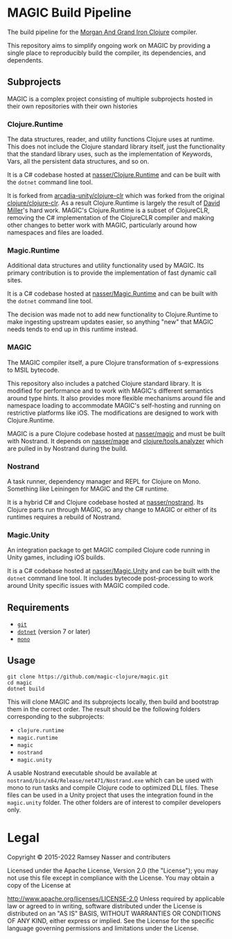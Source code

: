 # MAGIC Build Pipeline
The build pipeline for the [Morgan And Grand Iron Clojure](https://github.com/nasser/magic) compiler.

This repository aims to simplify ongoing work on MAGIC by providing a single place to reproducibly build the compiler, its dependencies, and dependents.

## Subprojects
MAGIC is a complex project consisting of multiple subprojects hosted in their own repositories with their own histories

### Clojure.Runtime
The data structures, reader, and utility functions Clojure uses at runtime. This does not include the Clojure standard library itself, just the functionality that the standard library uses, such as the implementation of Keywords, Vars, all the persistent data structures, and so on.

It is a C# codebase hosted at [nasser/Clojure.Runtime](https://github.com/nasser/Clojure.Runtime) and can be built with the `dotnet` command line tool.

It is forked from [arcadia-unity/clojure-clr](https://github.com/arcadia-unity/clojure-clr) which was forked from the original [clojure/clojure-clr](https://github.com/clojure/clojure-clr). As a result Clojure.Runtime is largely the result of [David Miller](https://github.com/dmiller)'s hard work. MAGIC's Clojure.Runtime is a subset of ClojureCLR, removing the C# implementation of the ClojureCLR compiler and making other changes to better work with MAGIC, particularly around how namespaces and files are loaded.

### Magic.Runtime
Additional data structures and utility functionality used by MAGIC. Its primary contribution is to provide the implementation of fast dynamic call sites.

It is a C# codebase hosted at [nasser/Magic.Runtime](https://github.com/nasser/Magic.Runtime) and can be built with the `dotnet` command line tool.

The decision was made not to add new functionality to Clojure.Runtime to make ingesting upstream updates easier, so anything "new" that MAGIC needs tends to end up in this runtime instead.

### MAGIC
The MAGIC compiler itself, a pure Clojure transformation of s-expressions to MSIL bytecode. 

This repository also includes a patched Clojure standard library. It is modified for performance and to work with MAGIC's different semantics around type hints. It also provides more flexible mechanisms around file and namespace loading to accommodate MAGIC's self-hosting and running on restrictive platforms like iOS. The modifications are designed to work with Clojure.Runtime.

MAGIC is a pure Clojure codebase hosted at [nasser/magic](https://github.com/nasser/magic) and must be built with Nostrand. It depends on [nasser/mage](https://github.com/nasser/mage) and [clojure/tools.analyzer](https://github.com/clojure/tools.analyzer) which are pulled in by Nostrand during the build.

### Nostrand
A task runner, dependency manager and REPL for Clojure on Mono. Something like Leiningen for MAGIC and the C# runtime.

It is a hybrid C# and Clojure codebase hosted at [nasser/nostrand](https://github.com/nasser/nostrand). Its Clojure parts run through MAGIC, so any change to MAGIC or either of its runtimes requires a rebuild of Nostrand.

### Magic.Unity
An integration package to get MAGIC compiled Clojure code running in Unity games, including iOS builds.

It is a C# codebase hosted at [nasser/Magic.Unity](https://github.com/nasser/Magic.Unity) and can be built with the `dotnet` command line tool. It includes bytecode post-processing to work around Unity specific issues with MAGIC compiled code.

## Requirements

* [`git`](https://git-scm.com/)
* [`dotnet`](https://dotnet.microsoft.com/en-us/download) (version 7 or later)
* [`mono`](https://www.mono-project.com/)

## Usage

```
git clone https://github.com/magic-clojure/magic.git
cd magic
dotnet build
```

This will clone MAGIC and its subprojects locally, then build and bootstrap them in the correct order. The result should be the following folders corresponding to the subprojects:

* `clojure.runtime`
* `magic.runtime`
* `magic`
* `nostrand`
* `magic.unity`

A usable Nostrand executable should be available at `nostrand/bin/x64/Release/net471/Nostrand.exe` which can be used with mono to run tasks and compile Clojure code to optimized DLL files. These files can be used in a Unity project that uses the integration found in the `magic.unity` folder. The other folders are of interest to compiler developers only.

# Legal
Copyright © 2015-2022 Ramsey Nasser and contributers

Licensed under the Apache License, Version 2.0 (the "License"); you may not use this file except in compliance with the License. You may obtain a copy of the License at

http://www.apache.org/licenses/LICENSE-2.0
Unless required by applicable law or agreed to in writing, software distributed under the License is distributed on an "AS IS" BASIS, WITHOUT WARRANTIES OR CONDITIONS OF ANY KIND, either express or implied. See the License for the specific language governing permissions and limitations under the License.